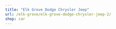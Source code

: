 ```yaml
---
title: "Elk Grove Dodge Chrysler Jeep"
url: /elk-grove/elk-grove-dodge-chrysler-jeep-2/
shop: car
---
```

